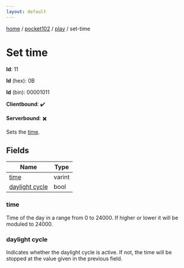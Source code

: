 ```yaml
---
layout: default
---
```


[home](/)  /  [pocket102](/protocol/pocket102)  /  [play](/protocol/pocket102/play)  /  set-time

# Set time

**Id**: 11

**Id** (hex): 0B

**Id** (bin): 00001011

**Clientbound**: ✔️

**Serverbound**: ✖️

Sets the [time](http://minecraft.gamepedia.com/Day-night_cycle).

## Fields

Name | Type
---|---
[time](#time) | varint
[daylight cycle](#daylight-cycle) | bool

### time

Time of the day in a range from 0 to 24000. If higher or lower it will be moduled to 24000.

### daylight cycle

Indicates whether the daylight cycle is active. If not, the time will be stopped at the value given in the previous field.

